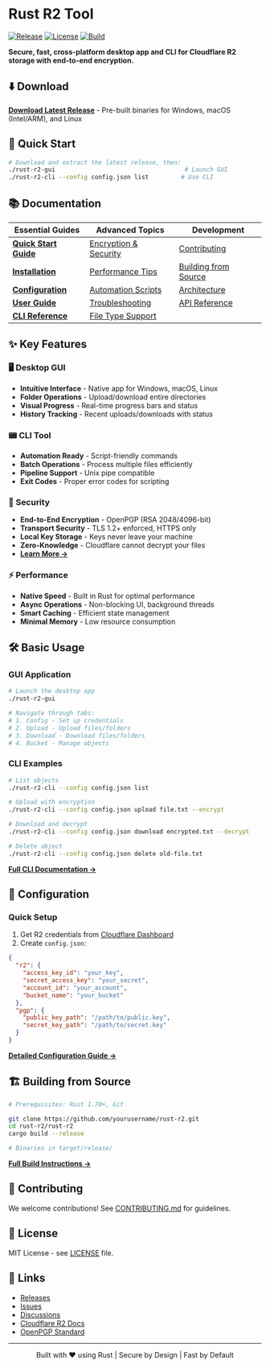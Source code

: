 # Rust R2 Tool

[![Release](https://img.shields.io/github/v/release/yourusername/rust-r2)](https://github.com/yourusername/rust-r2/releases/latest)
[![License](https://img.shields.io/badge/license-MIT-blue.svg)](LICENSE)
[![Build](https://github.com/yourusername/rust-r2/actions/workflows/build.yml/badge.svg)](https://github.com/yourusername/rust-r2/actions)

**Secure, fast, cross-platform desktop app and CLI for Cloudflare R2 storage with end-to-end encryption.**

## ⬇️ Download

**[Download Latest Release](https://github.com/yourusername/rust-r2/releases/latest)** - Pre-built binaries for Windows, macOS (Intel/ARM), and Linux

## 🚀 Quick Start

```bash
# Download and extract the latest release, then:
./rust-r2-gui                                    # Launch GUI
./rust-r2-cli --config config.json list         # Use CLI
```

## 📚 Documentation

| Essential Guides | Advanced Topics | Development |
|-----------------|-----------------|-------------|
| [**Quick Start Guide**](docs/QUICK_START.md) | [Encryption & Security](docs/ENCRYPTION.md) | [Contributing](CONTRIBUTING.md) |
| [**Installation**](docs/INSTALLATION.md) | [Performance Tips](docs/USER_GUIDE.md#performance-tips) | [Building from Source](docs/INSTALLATION.md#installation-steps) |
| [**Configuration**](docs/CONFIGURATION.md) | [Automation Scripts](docs/CLI_REFERENCE.md#examples) | [Architecture](docs/ARCHITECTURE.md) |
| [**User Guide**](docs/USER_GUIDE.md) | [Troubleshooting](docs/USER_GUIDE.md#troubleshooting) | [API Reference](docs/API.md) |
| [**CLI Reference**](docs/CLI_REFERENCE.md) | [File Type Support](docs/USER_GUIDE.md#file-type-support) | |

## ✨ Key Features

### 🖥️ Desktop GUI
- **Intuitive Interface** - Native app for Windows, macOS, Linux
- **Folder Operations** - Upload/download entire directories
- **Visual Progress** - Real-time progress bars and status
- **History Tracking** - Recent uploads/downloads with status

### 📟 CLI Tool  
- **Automation Ready** - Script-friendly commands
- **Batch Operations** - Process multiple files efficiently
- **Pipeline Support** - Unix pipe compatible
- **Exit Codes** - Proper error codes for scripting

### 🔐 Security
- **End-to-End Encryption** - OpenPGP (RSA 2048/4096-bit)
- **Transport Security** - TLS 1.2+ enforced, HTTPS only
- **Local Key Storage** - Keys never leave your machine
- **Zero-Knowledge** - Cloudflare cannot decrypt your files
- [**Learn More →**](docs/ENCRYPTION.md)

### ⚡ Performance
- **Native Speed** - Built in Rust for optimal performance
- **Async Operations** - Non-blocking UI, background threads
- **Smart Caching** - Efficient state management
- **Minimal Memory** - Low resource consumption

## 🛠️ Basic Usage

### GUI Application
```bash
# Launch the desktop app
./rust-r2-gui

# Navigate through tabs:
# 1. Config - Set up credentials
# 2. Upload - Upload files/folders
# 3. Download - Download files/folders  
# 4. Bucket - Manage objects
```

### CLI Examples
```bash
# List objects
./rust-r2-cli --config config.json list

# Upload with encryption
./rust-r2-cli --config config.json upload file.txt --encrypt

# Download and decrypt
./rust-r2-cli --config config.json download encrypted.txt --decrypt

# Delete object
./rust-r2-cli --config config.json delete old-file.txt
```

[**Full CLI Documentation →**](docs/CLI_REFERENCE.md)

## 🔧 Configuration

### Quick Setup
1. Get R2 credentials from [Cloudflare Dashboard](https://dash.cloudflare.com/)
2. Create `config.json`:
```json
{
  "r2": {
    "access_key_id": "your_key",
    "secret_access_key": "your_secret",
    "account_id": "your_account",
    "bucket_name": "your_bucket"
  },
  "pgp": {
    "public_key_path": "/path/to/public.key",
    "secret_key_path": "/path/to/secret.key"
  }
}
```

[**Detailed Configuration Guide →**](docs/CONFIGURATION.md)

## 🏗️ Building from Source

```bash
# Prerequisites: Rust 1.70+, Git

git clone https://github.com/yourusername/rust-r2.git
cd rust-r2/rust-r2
cargo build --release

# Binaries in target/release/
```

[**Full Build Instructions →**](docs/INSTALLATION.md)

## 🤝 Contributing

We welcome contributions! See [CONTRIBUTING.md](CONTRIBUTING.md) for guidelines.

## 📄 License

MIT License - see [LICENSE](LICENSE) file.

## 🔗 Links

- [Releases](https://github.com/yourusername/rust-r2/releases)
- [Issues](https://github.com/yourusername/rust-r2/issues)
- [Discussions](https://github.com/yourusername/rust-r2/discussions)
- [Cloudflare R2 Docs](https://developers.cloudflare.com/r2/)
- [OpenPGP Standard](https://www.openpgp.org/)

---

<p align="center">
  Built with ❤️ using Rust | Secure by Design | Fast by Default
</p>